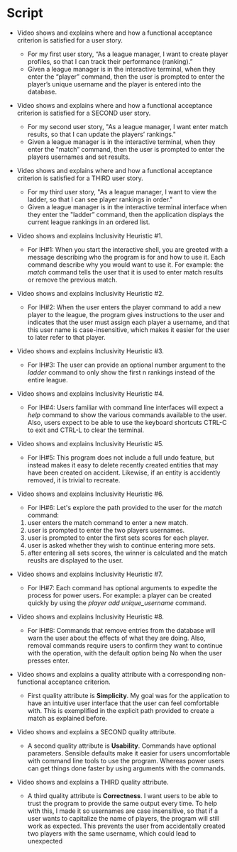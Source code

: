 # Script

* Video shows and explains where and how a functional acceptance criterion is satisfied for a user story.
    * For my first user story, “As a league manager, I want to create player profiles, so that I can track their performance (ranking).”
    * Given a league manager is in the interactive terminal, when they enter the “player” command, then the user is prompted to enter the player’s unique username and the player is entered into the database. 

* Video shows and explains where and how a functional acceptance criterion is satisfied for a SECOND user story.
    * For my second user story, "As a league manager, I want enter match results, so that I can update the players’ rankings."
    * Given a league manager is in the interactive terminal, when they enter the "match” command, then the user is prompted to enter the players usernames and set results.

* Video shows and explains where and how a functional acceptance criterion is satisfied for a THIRD user story.
    * For my third user story, "As a league manager, I want to view the ladder, so that I can see player rankings in order."
    * Given a league manager is in the interactive terminal interface when they enter the "ladder” command, then the application displays the current league rankings in an ordered list. 

* Video shows and explains Inclusivity Heuristic #1.
    * For IH#1: When you start the interactive shell, you are greeted with a message describing who the program is for and how to use it. Each command describe why you would want to use it. For example: the *match* command tells the user that it is used to enter match results or remove the previous match.

* Video shows and explains Inclusivity Heuristic #2.
    * For IH#2: When the user enters the player command to add a new player to the league, the program gives instructions to the user and indicates that the user must assign each player a username, and that this user name is case-insensitive, which makes it easier for the user to later refer to that player.

* Video shows and explains Inclusivity Heuristic #3.
    * For IH#3: The user can provide an optional number argument to the *ladder* command to only show the first n rankings instead of the entire league.

* Video shows and explains Inclusivity Heuristic #4.
    * For IH#4: Users familiar with command line interfaces will expect a *help* command to show the various commands available to the user. Also, users expect to be able to use the keyboard shortcuts CTRL-C to exit and CTRL-L to clear the terminal.

* Video shows and explains Inclusivity Heuristic #5.
    * For IH#5: This program does not include a full undo feature, but instead makes it easy to delete recently created entities that may have been created on accident. Likewise, if an entity is accidently removed, it is trivial to recreate.

* Video shows and explains Inclusivity Heuristic #6.
    * For IH#6: Let's explore the path provided to the user for the *match* command:
    1. user enters the match command to enter a new match.
    2. user is prompted to enter the two players usernames. 
    3. user is prompted to enter the first sets scores for each player. 
    4. user is asked whether they wish to continue entering more sets. 
    5. after entering all sets scores, the winner is calculated and the match reuslts are displayed to the user.

* Video shows and explains Inclusivity Heuristic #7.
    * For IH#7: Each command has optional arguments to expedite the process for power users. For example: a player can be created quickly by using the *player add unique_username* command.

* Video shows and explains Inclusivity Heuristic #8.
    * For IH#8: Commands that remove entries from the database will warn the user about the effects of what they are doing. Also, removal commands require users to confirm they want to continue with the operation, with the default option being No when the user presses enter.

* Video shows and explains a quality attribute with a corresponding non-functional acceptance criterion.
    * First quality attribute is **Simplicity**. My goal was for the application to have an intuitive user interface that the user can feel comfortable with. This is exemplified in the explicit path provided to create a match as explained before.

* Video shows and explains a SECOND quality attribute.
    * A second quality attribute is **Usability**. Commands have optional parameters. Sensible defaults make it easier for users uncomfortable with command line tools to use the program. Whereas power users can get things done faster by using arguments with the commands.

* Video shows and explains a THIRD quality attribute.
    * A third quality attribute is **Correctness**. I want users to be able to trust the program to provide the same output every time. To help with this, I made it so usernames are case insensitive, so that if a user wants to capitalize the name of players, the program will still work as expected. This prevents the user from accidentally created two players with the same username, which could lead to unexpected 